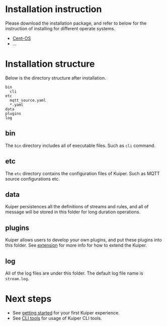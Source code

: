 # Installation instruction

Please download the installation package, and refer to below for the instruction of installing for different operate systems.

- [Cent-OS](cent-os.md)
- ...

# Installation structure 

Below is the directory structure after installation. 

```shell
bin
  cli
etc
  mqtt_source.yaml
  *.yaml
data
plugins
log
```

## bin

The ``bin`` directory includes all of executable files. Such as ``cli`` command.

## etc

The ``etc`` directory contains the configuration files of Kuiper. Such as MQTT source configurations etc.

## data

Kuiper persistences all the definitions of streams and rules, and all of message will be stored in this folder  for long duration operations.

## plugins

Kuiper allows users to develop your own plugins, and put these plugins into this folder.  See [extension](../../extension/overview.md) for more info for how to extend the Kuiper.

## log

All of the log files are under this folder. The default log file name is ``stream.log``.

# Next steps

- See [getting started](../../getting_started.md) for your first Kuiper experience.
- See [CLI tools](../../cli/overview.md) for usage of Kuiper CLI tools.

